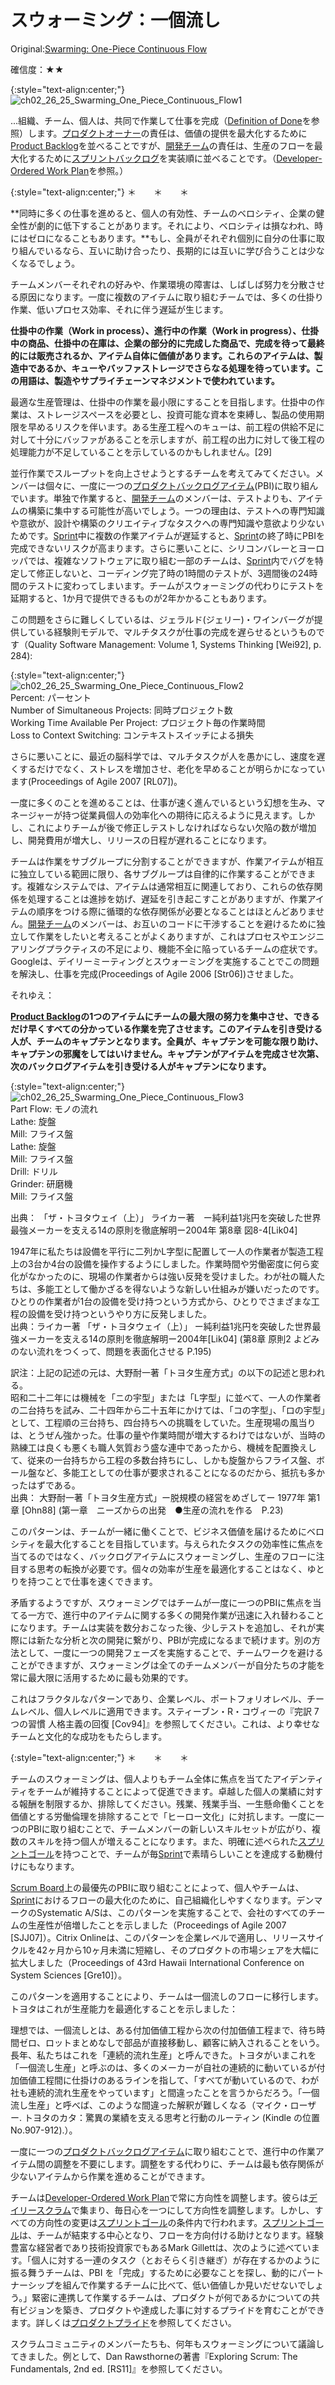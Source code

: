 # スウォーミング：一個流し

 Original:[Swarming: One-Piece Continuous Flow](https://sites.google.com/a/scrumplop.org/published-patterns/product-organization-pattern-language/development-team/swarming--one-piece-continuous-flow)

確信度：★★

{:style="text-align:center;"}
![ch02_26_25_Swarming_One_Piece_Continuous_Flow1](Images/ch02_26_25_Swarming_One_Piece_Continuous_Flow1.png)

...組織、チーム、個人は、共同で作業して仕事を完成（[Definition of Done](https://sites.google.com/a/scrumplop.org/published-patterns/value-stream/definition-of-done)を参照）します。[プロダクトオーナー](ch02_11_11_Product_Owner.md)​の責任は、価値の提供を最大化するために[Product Backlog](https://sites.google.com/a/scrumplop.org/published-patterns/value-stream/product-backlog)を並べることですが、[開発チーム](ch02_14_14_Development_Team.md)の責任は、生産のフローを最大化するために[スプリントバックログ](ch03_39_72_Sprint_Backlog.md)を実装順に並べることです。（[Developer-Ordered Work Plan](https://sites.google.com/a/scrumplop.org/published-patterns/value-stream/sprint-backlog/developer-ordered-work-plan)を参照。）

{:style="text-align:center;"}
＊　　＊　　＊

**同時に多くの仕事を進めると、個人の有効性、チームのベロシティ、企業の健全性が劇的に低下することがあります。それにより、ベロシティは損なわれ、時にはゼロになることもあります。**もし、全員がそれぞれ個別に自分の仕事に取り組んでいるなら、互いに助け合ったり、長期的には互いに学び合うことは少なくなるでしょう。

チームメンバーそれぞれの好みや、作業環境の障害は、しばしば努力を分散させる原因になります。一度に複数のアイテムに取り組むチームでは、多くの仕掛り作業、低いプロセス効率、それに伴う遅延が生じます。

**仕掛中の作業（Work in process）、進行中の作業（Work in progress）、仕掛中の商品、仕掛中の在庫は、企業の部分的に完成した商品で、完成を待って最終的には販売されるか、アイテム自体に価値があります。これらのアイテムは、製造中であるか、キューやバッファストレージでさらなる処理を待っています。この用語は、製造やサプライチェーンマネジメントで使われています。**

最適な生産管理は、仕掛中の作業を最小限にすることを目指します。仕掛中の作業は、ストレージスペースを必要とし、投資可能な資本を束縛し、製品の使用期限を早めるリスクを伴います。ある生産工程へのキューは、前工程の供給不足に対して十分にバッファがあることを示しますが、前工程の出力に対して後工程の処理能力が不足していることを示しているのかもしれません。[29]

並行作業でスループットを向上させようとするチームを考えてみてください。メンバーは個々に、一度に一つの[プロダクトバックログアイテム](ch03_21_55_Product_Backlog_Item.md)​ (PBI)に取り組んでいます。単独で作業すると、[開発チーム](ch02_14_14_Development_Team.md)のメンバーは、テストよりも、アイテムの構築に集中する可能性が高いでしょう。一つの理由は、テストへの専門知識や意欲が、設計や構築のクリエイティブなタスクへの専門知識や意欲より少ないためです。​[Sprint](https://sites.google.com/a/scrumplop.org/published-patterns/value-stream/sprint)中に複数の作業アイテムが遅延すると、[Sprint](https://sites.google.com/a/scrumplop.org/published-patterns/value-stream/sprint)の終了時にPBIを完成できないリスクが高まります。さらに悪いことに、シリコンバレーとヨーロッパでは、複雑なソフトウェアに取り組む一部のチームは、[Sprint](https://sites.google.com/a/scrumplop.org/published-patterns/value-stream/sprint)内でバグを特定して修正しないと、コーディング完了時の1時間のテストが、3週間後の24時間のテストに変わってしまいます。チームがスウォーミングの代わりにテストを延期すると、1か月で提供できるものが2年かかることもあります。

この問題をさらに難しくしているは、ジェラルド(ジェリー)・ワインバーグが提供している経験則モデルで、マルチタスクが仕事の完成を遅らせるというものです（Quality Software Management: Volume 1, Systems Thinking [Wei92], p. 284):

{:style="text-align:center;"}
![ch02_26_25_Swarming_One_Piece_Continuous_Flow2](Images/ch02_26_25_Swarming_One_Piece_Continuous_Flow2.png)<br>
Percent: パーセント<br>Number of Simultaneous Projects: 同時プロジェクト数<br>Working Time Available Per Project: プロジェクト毎の作業時間<br>Loss to Context Switching: コンテキストスイッチによる損失

さらに悪いことに、最近の脳科学では、マルチタスクが人を愚かにし、速度を遅くするだけでなく、ストレスを増加させ、老化を早めることが明らかになっています(Proceedings of Agile 2007 [RL07])。

一度に多くのことを進めることは、仕事が速く進んでいるという幻想を生み、マネージャーが持つ従業員個人の効率化への期待に応えるように見えます。しかし、これによりチームが後で修正しテストしなければならない欠陥の数が増加し、開発費用が増大し、リリースの日程が遅れることになります。

チームは作業をサブグループに分割することができますが、作業アイテムが相互に独立している範囲に限り、各サブグループは自律的に作業することができます。複雑なシステムでは、アイテムは通常相互に関連しており、これらの依存関係を処理することは進捗を妨げ、遅延を引き起こすことがありますが、作業アイテムの順序をつける際に循環的な依存関係が必要となることはほとんどありません。[開発チーム](ch02_14_14_Development_Team.md)のメンバーは、お互いのコードに干渉することを避けるために独立して作業をしたいと考えることがよくありますが、これはプロセスやエンジニアリングプラクティスの不足により、機能不全に陥っているチームの症状です。Googleは、デイリーミーティングとスウォーミングを実施することでこの問題を解決し、仕事を完成(Proceedings of Agile 2006 [Str06])させました。

それゆえ：

**[Product Backlog](https://sites.google.com/a/scrumplop.org/published-patterns/value-stream/product-backlog)の1つのアイテムにチームの最大限の努力を集中させ、できるだけ早くすべての分かっている作業を完了させます。このアイテムを引き受ける人が、チームのキャプテンとなります。全員が、キャプテンを可能な限り助け、キャプテンの邪魔をしてはいけません。キャプテンがアイテムを完成させ次第、次のバックログアイテムを引き受ける人がキャプテンになります。**

{:style="text-align:center;"}
![ch02_26_25_Swarming_One_Piece_Continuous_Flow3](Images/ch02_26_25_Swarming_One_Piece_Continuous_Flow3.png)<br>
Part Flow: モノの流れ<br>Lathe: 旋盤<br>Mill: フライス盤<br>Lathe: 旋盤<br>Mill: フライス盤<br>Drill: ドリル<br>Grinder: 研磨機<br>Mill: フライス盤

出典： 「ザ・トヨタウェイ（上）」 ライカー著　ー純利益1兆円を突破した世界最強メーカーを支える14の原則を徹底解明ー2004年 第8章 図8-4[Lik04]

1947年に私たちは設備を平行に二列かL字型に配置して一人の作業者が製造工程上の3台か4台の設備を操作するようにしました。作業時間や労働密度に何ら変化がなかったのに、現場の作業者からは強い反発を受けました。わが社の職人たちは、多能工として働かざるを得ないような新しい仕組みが嫌いだったのです。ひとりの作業者が1台の設備を受け持つという方式から、ひとりでさまざまな工程の設備を受け持つというやり方に反発しました。<br>出典：ライカー著 「ザ・トヨタウェイ（上）」 ー純利益1兆円を突破した世界最強メーカーを支える14の原則を徹底解明ー2004年[Lik04] (第8章 原則2 よどみのない流れをつくって、問題を表面化させる P.195)

訳注：上記の記述の元は、大野耐一著「トヨタ生産方式」の以下の記述と思われる。<br>昭和二十二年には機械を「ニの宇型」または「L字型」に並べて、一人の作業者の二台持ちを試み、二十四年から二十五年にかけては、「コの字型」、「ロの宇型」として、工程順の三台持ち、四台持ちへの挑職をしていた。生産現場の風当りは、とうぜん強かった。仕事の量や作業時間が増大するわけではないが、当時の熟練工は良くも悪くも職人気質おう盛な連中であったから、機械を配置換えして、従来の一台持ちから工程の多数台持ちにし、しかも旋盤からフライス盤、ボール盤など、多能工としての仕事が要求されることになるのだから、抵抗も多かったはずである。<br>出典： 大野耐一著「トヨタ生産方式」ー脱規模の経営をめざしてー 1977年 第1章 [Ohn88] (第一章　ニーズからの出発　●生産の流れを作る　P.23)

このパターンは、チームが一緒に働くことで、ビジネス価値を届けるためにベロシティを最大化することを目指しています。与えられたタスクの効率性に焦点を当てるのではなく、バックログアイテムにスウォーミングし、生産のフローに注目する思考の転換が必要です。個々の効率が生産を最適化することはなく、ゆとりを持つことで仕事を速くできます。

矛盾するようですが、スウォーミングではチームが一度に一つのPBIに焦点を当てる一方で、進行中のアイテムに関する多くの開発作業が迅速に入れ替わることになります。チームは実装を数分おこなった後、少しテストを追加し、それが実際には新たな分析と次の開発に繋がり、PBIが完成になるまで続けます。別の方法として、一度に一つの開発フェーズを実施することで、チームワークを避けることができますが、スウォーミングは全てのチームメンバーが自分たちの才能を常に最大限に活用するために最も効果的です。

これはフラクタルなパターンであり、企業レベル、ポートフォリオレベル、チームレベル、個人レベルに適用できます。スティーブン・R・コヴィーの『完訳 7つの習慣 人格主義の回復 [Cov94]』を参照してください。これは、より幸せなチームと文化的な成功をもたらします。

{:style="text-align:center;"}
＊　　＊　　＊

チームのスウォーミングは、個人よりもチーム全体に焦点を当てたアイデンティティをチームが維持することによって促進できます。卓越した個人の業績に対する報酬を制限するか、排除してください。残業、残業手当、一生懸命働くことを価値とする労働倫理を排除することで「ヒーロー文化」に対抗します。一度に一つのPBIに取り組むことで、チームメンバーの新しいスキルセットが広がり、複数のスキルを持つ個人が増えることになります。また、明確に述べられた​[スプリントゴール](ch03_38_71_Sprint_Goal.md)を持つことで、チームが毎[Sprint](https://sites.google.com/a/scrumplop.org/published-patterns/value-stream/sprint)で素晴らしいことを達成する動機付けにもなります。

 ​[Scrum Board](https://sites.google.com/a/scrumplop.org/published-patterns/value-stream/information-radiator/scrum-board)上の最優先のPBIに取り組むことによって、個人やチームは、[Sprint](https://sites.google.com/a/scrumplop.org/published-patterns/value-stream/sprint)におけるフローの最大化のために、自己組織化しやすくなります。デンマークのSystematic A/Sは、このパターンを実施することで、会社のすべてのチームの生産性が倍増したことを示しました（Proceedings of Agile 2007 [SJJ07]）。Citrix Onlineは、このパターンを企業レベルで適用し、リリースサイクルを42ヶ月から10ヶ月未満に短縮し、そのプロダクトの市場シェアを大幅に拡大しました（Proceedings of 43rd Hawaii International Conference on System Sciences [Gre10]）。

このパターンを適用することにより、チームは一個流しのフローに移行します。トヨタはこれが生産能力を最適化することを示しました：

理想では、一個流しとは、ある付加価値工程から次の付加価値工程まで、待ち時間ゼロ、ロットまとめなしで部品が直接移動し、顧客に納入されることをいう。長年、私たちはこれを「連続的流れ生産」と呼んできた。トヨタがいまこれを「一個流し生産」と呼ぶのは、多くのメーカーが自社の連続的に動いているが付加価値工程間に仕掛けのあるラインを指して、「すべてが動いているので、わが社も連続的流れ生産をやっています」と間違ったことを言うからだろう。「一個流し生産」と呼べば、このような間違った解釈が難しくなる（マイク・ローザー. トヨタのカタ：驚異の業績を支える思考と行動のルーティン (Kindle の位置No.907-912).）。

一度に一つの[プロダクトバックログアイテム](ch03_21_55_Product_Backlog_Item.md)に取り組むことで、進行中の作業アイテム間の調整を不要にします。調整をする代わりに、チームは最も依存関係が少ないアイテムから作業を進めることができます。

チームは[Developer-Ordered Work Plan](https://sites.google.com/a/scrumplop.org/published-patterns/value-stream/sprint-backlog/developer-ordered-work-plan)で常に方向性を調整します。彼らは[デイリースクラム](ch02_30_29_Daily_Scrum.md)で集まり、毎日心を一つにして方向性を調整します。しかし、すべての方向性の変更は[スプリントゴール](ch03_38_71_Sprint_Goal.md)の条件内で行われます。[スプリントゴール](ch03_38_71_Sprint_Goal.md)は、チームが結束する中心となり、フローを方向付ける助けとなります。経験豊富な経営者であり技術投資家でもあるMark Gillettは、次のように述べています。「個人に対する一連のタスク（とおそらく引き継ぎ）が存在するかのように振る舞うチームは、PBI を「完成」するために必要なことを探し、動的にパートナーシップを組んで作業するチームに比べて、低い価値しか見いだせないでしょう。」緊密に連携して作業するチームは、プロダクトが何であるかについての共有ビジョンを築き、プロダクトや達成した事に対するプライドを育むことができます。詳しくは[プロダクトプライド](ch02_39_38_Product_Pride.md)を参照してください。

スクラムコミュニティのメンバーたちも、何年もスウォーミングについて議論してきました。例として、Dan Rawsthorneの著書『Exploring Scrum: The Fundamentals, 2nd ed. [RS11]』を参照してください。

